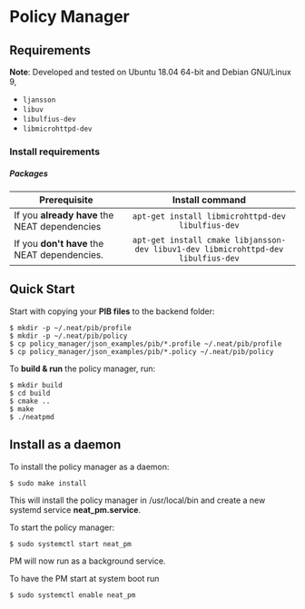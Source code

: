 
# Policy Manager
## Requirements
**Note**: Developed and tested on Ubuntu 18.04 64-bit and Debian GNU/Linux 9,
* `ljansson`
* `libuv`
* `libulfius-dev`
* `libmicrohttpd-dev`

### Install requirements
##### Packages
| Prerequisite        | Install command           | 
| ------------- |:-------------:|
| If you **already have** the NEAT dependencies | `apt-get install libmicrohttpd-dev libulfius-dev` |
| If you **don't have** the NEAT dependencies. | `apt-get install cmake libjansson-dev libuv1-dev libmicrohttpd-dev libulfius-dev` |

## Quick Start

Start with copying your **PIB files** to the backend folder:

```
$ mkdir -p ~/.neat/pib/profile
$ mkdir -p ~/.neat/pib/policy
$ cp policy_manager/json_examples/pib/*.profile ~/.neat/pib/profile
$ cp policy_manager/json_examples/pib/*.policy ~/.neat/pib/policy
```

To **build & run** the policy manager, run:

```
$ mkdir build
$ cd build
$ cmake ..
$ make
$ ./neatpmd
```

## Install as a daemon

To install the policy manager as a daemon:

```
$ sudo make install
```

This will install the policy manager in /usr/local/bin and create a new systemd service **neat_pm.service**.

To start the policy manager:

```
$ sudo systemctl start neat_pm
```

PM will now run as a background service.

To have the PM start at system boot run

```
$ sudo systemctl enable neat_pm
```
